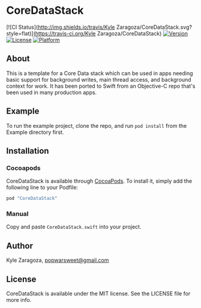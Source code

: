 # CoreDataStack

[![CI Status](http://img.shields.io/travis/Kyle Zaragoza/CoreDataStack.svg?style=flat)](https://travis-ci.org/Kyle Zaragoza/CoreDataStack)
[![Version](https://img.shields.io/cocoapods/v/CoreDataStack.svg?style=flat)](http://cocoapods.org/pods/CoreDataStack)
[![License](https://img.shields.io/cocoapods/l/CoreDataStack.svg?style=flat)](http://cocoapods.org/pods/CoreDataStack)
[![Platform](https://img.shields.io/cocoapods/p/CoreDataStack.svg?style=flat)](http://cocoapods.org/pods/CoreDataStack)

## About
This is a template for a Core Data stack which can be used in apps needing basic support for background writes, main thread access, and background context for work. It has been ported to Swift from an Objective-C repo that's been used in many production apps.

## Example

To run the example project, clone the repo, and run `pod install` from the Example directory first.

## Installation

### Cocoapods
CoreDataStack is available through [CocoaPods](http://cocoapods.org). To install
it, simply add the following line to your Podfile:

```ruby
pod "CoreDataStack"
```

### Manual
Copy and paste `CoreDataStack.swift` into your project.

## Author

Kyle Zaragoza, popwarsweet@gmail.com

## License

CoreDataStack is available under the MIT license. See the LICENSE file for more info.
